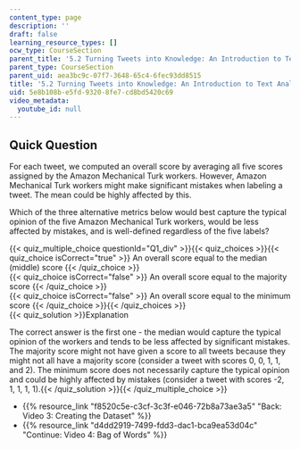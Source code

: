 ```yaml
---
content_type: page
description: ''
draft: false
learning_resource_types: []
ocw_type: CourseSection
parent_title: '5.2 Turning Tweets into Knowledge: An Introduction to Text Analytics'
parent_type: CourseSection
parent_uid: aea3bc9c-07f7-3648-65c4-6fec93dd8515
title: '5.2 Turning Tweets into Knowledge: An Introduction to Text Analytics'
uid: 5e8b108b-e5fd-9320-8fe7-cd8bd5420c69
video_metadata:
  youtube_id: null
---
```

## Quick Question

For each tweet, we computed an overall score by averaging all five scores assigned by the Amazon Mechanical Turk workers. However, Amazon Mechanical Turk workers might make significant mistakes when labeling a tweet. The mean could be highly affected by this.

Which of the three alternative metrics below would best capture the typical opinion of the five Amazon Mechanical Turk workers, would be less affected by mistakes, and is well-defined regardless of the five labels?

{{< quiz_multiple_choice questionId="Q1_div" >}}{{< quiz_choices >}}{{< quiz_choice isCorrect="true" >}} An overall score equal to the median (middle) score {{< /quiz_choice >}}  
{{< quiz_choice isCorrect="false" >}} An overall score equal to the majority score {{< /quiz_choice >}}  
{{< quiz_choice isCorrect="false" >}} An overall score equal to the minimum score {{< /quiz_choice >}}{{< /quiz_choices >}}  
{{< quiz_solution >}}Explanation

The correct answer is the first one - the median would capture the typical opinion of the workers and tends to be less affected by significant mistakes. The majority score might not have given a score to all tweets because they might not all have a majority score (consider a tweet with scores 0, 0, 1, 1, and 2). The minimum score does not necessarily capture the typical opinion and could be highly affected by mistakes (consider a tweet with scores -2, 1, 1, 1, 1).{{< /quiz_solution >}}{{< /quiz_multiple_choice >}}

- {{% resource_link "f8520c5e-c3cf-3c3f-e046-72b8a73ae3a5" "Back: Video 3: Creating the Dataset" %}}
- {{% resource_link "d4dd2919-7499-fdd3-dac1-bca9ea53d04c" "Continue: Video 4: Bag of Words" %}}
